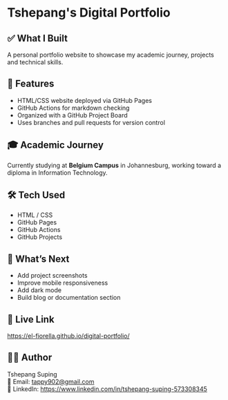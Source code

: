 # Tshepang's Digital Portfolio

## ✅ What I Built

A personal portfolio website to showcase my academic journey, projects and technical skills.

## 🚀 Features

- HTML/CSS website deployed via GitHub Pages
- GitHub Actions for markdown checking
- Organized with a GitHub Project Board
- Uses branches and pull requests for version control

## 🎓 Academic Journey

Currently studying at **Belgium Campus** in Johannesburg,
working toward a diploma in Information Technology.

## 🛠️ Tech Used

- HTML / CSS
- GitHub Pages
- GitHub Actions
- GitHub Projects

## 📌 What’s Next

- Add project screenshots
- Improve mobile responsiveness
- Add dark mode
- Build blog or documentation section

## 🔗 Live Link

<https://el-fiorella.github.io/digital-portfolio/>

## 👩‍💻 Author

Tshepang Suping  
📧 Email: <tappy902@gmail.com>  
🔗 LinkedIn: <https://www.linkedin.com/in/tshepang-suping-573308345>




